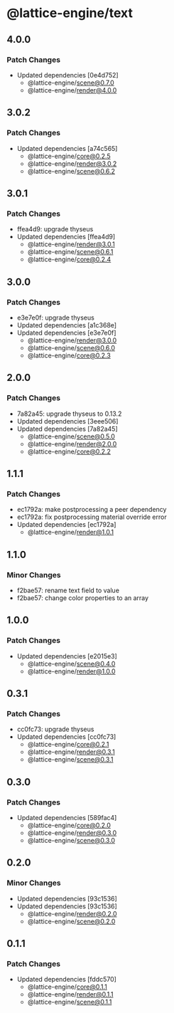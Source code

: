 # @lattice-engine/text

## 4.0.0

### Patch Changes

- Updated dependencies [0e4d752]
  - @lattice-engine/scene@0.7.0
  - @lattice-engine/render@4.0.0

## 3.0.2

### Patch Changes

- Updated dependencies [a74c565]
  - @lattice-engine/core@0.2.5
  - @lattice-engine/render@3.0.2
  - @lattice-engine/scene@0.6.2

## 3.0.1

### Patch Changes

- ffea4d9: upgrade thyseus
- Updated dependencies [ffea4d9]
  - @lattice-engine/render@3.0.1
  - @lattice-engine/scene@0.6.1
  - @lattice-engine/core@0.2.4

## 3.0.0

### Patch Changes

- e3e7e0f: upgrade thyseus
- Updated dependencies [a1c368e]
- Updated dependencies [e3e7e0f]
  - @lattice-engine/render@3.0.0
  - @lattice-engine/scene@0.6.0
  - @lattice-engine/core@0.2.3

## 2.0.0

### Patch Changes

- 7a82a45: upgrade thyseus to 0.13.2
- Updated dependencies [3eee506]
- Updated dependencies [7a82a45]
  - @lattice-engine/scene@0.5.0
  - @lattice-engine/render@2.0.0
  - @lattice-engine/core@0.2.2

## 1.1.1

### Patch Changes

- ec1792a: make postprocessing a peer dependency
- ec1792a: fix postprocessing material override error
- Updated dependencies [ec1792a]
  - @lattice-engine/render@1.0.1

## 1.1.0

### Minor Changes

- f2bae57: rename text field to value
- f2bae57: change color properties to an array

## 1.0.0

### Patch Changes

- Updated dependencies [e2015e3]
  - @lattice-engine/scene@0.4.0
  - @lattice-engine/render@1.0.0

## 0.3.1

### Patch Changes

- cc0fc73: upgrade thyseus
- Updated dependencies [cc0fc73]
  - @lattice-engine/core@0.2.1
  - @lattice-engine/render@0.3.1
  - @lattice-engine/scene@0.3.1

## 0.3.0

### Patch Changes

- Updated dependencies [589fac4]
  - @lattice-engine/core@0.2.0
  - @lattice-engine/render@0.3.0
  - @lattice-engine/scene@0.3.0

## 0.2.0

### Minor Changes

- Updated dependencies [93c1536]
- Updated dependencies [93c1536]
  - @lattice-engine/render@0.2.0
  - @lattice-engine/scene@0.2.0

## 0.1.1

### Patch Changes

- Updated dependencies [fddc570]
  - @lattice-engine/core@0.1.1
  - @lattice-engine/render@0.1.1
  - @lattice-engine/scene@0.1.1
